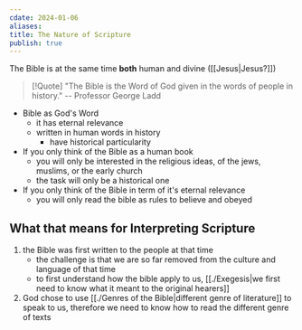 ```yaml
---
cdate: 2024-01-06
aliases: 
title: The Nature of Scripture
publish: true
---
```


The Bible is at the same time **both** human and divine ([[Jesus|Jesus?]])

> [!Quote]
> "The Bible is the Word of God given in the words of people in history." 
> -- Professor George Ladd

* Bible as God's Word
    * it has eternal relevance
    * written in human words in history
        * have historical particularity
* If you only think of the Bible as a human book
    * you will only be interested in the religious ideas, of the jews, muslims, or the early church
    * the task will only be a historical one
* If you only think of the Bible in term of it's eternal relevance
    * you will only read the bible as rules to believe and obeyed

## What that means for Interpreting Scripture
1. the Bible was first written to the people at that time 
   * the challenge is that we are so far removed from the culture and language of that time
   * to first understand how the bible apply to us, [[./Exegesis|we first need to know what it meant to the original hearers]]
2. God chose to use [[./Genres of the Bible|different genre of literature]] to speak to us, therefore we need to know how to read the different genre of texts